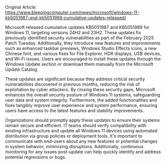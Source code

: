 Original Article: https://www.bleepingcomputer.com/news/microsoft/windows-11-kb5051987-and-kb5051989-cumulative-updates-released/

Microsoft released cumulative updates KB5051987 and KB5051989 for Windows 11, targeting versions 24H2 and 23H2. These updates fix previously identified security vulnerabilities as part of the February 2025 Patch Tuesday. Additionally, they introduce new features and improvements such as enhanced taskbar previews, Windows Studio Effects icons, a new Chinese font, and various fixes for File Explorer, HDR displays, USB devices, and Wi-Fi issues. Users are encouraged to install these updates through the Windows Update section or download them manually from the Microsoft Update Catalog.

These updates are significant because they address critical security vulnerabilities discovered in previous months, reducing the risk of exploitation by cyber attackers. By closing these security gaps, Microsoft enhances the overall security posture of Windows 11 systems, safeguarding user data and system integrity. Furthermore, the added functionalities and fixes tangibly improve user experience and system performance, ensuring users have access to the latest features and stability improvements.

Organizations should promptly apply these updates to ensure their systems remain secure and efficient. IT teams should verify compatibility with existing infrastructure and update all Windows 11 devices using automated distribution via group policies or deployment tools. It's important to communicate with end-users about any new features or potential changes in system behavior, minimizing disruptions. Additionally, continuous monitoring for any issues post-update can help quickly identify and address potential regressions or bugs.